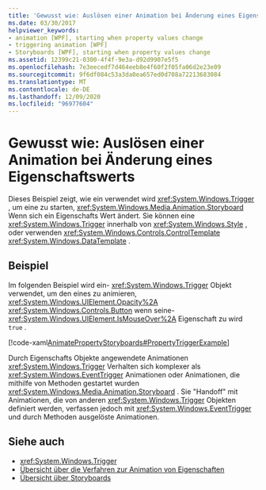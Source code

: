 ```yaml
---
title: 'Gewusst wie: Auslösen einer Animation bei Änderung eines Eigenschaftswerts'
ms.date: 03/30/2017
helpviewer_keywords:
- animation [WPF], starting when property values change
- triggering animation [WPF]
- Storyboards [WPF], starting when property values change
ms.assetid: 12399c21-0300-4f4f-9e3a-d92d9907e5f5
ms.openlocfilehash: 7e3eecedf7d464eeb8e4f60f2f05fa06d2e23e09
ms.sourcegitcommit: 9f6df084c53a3da0ea657ed0d708a72213683084
ms.translationtype: MT
ms.contentlocale: de-DE
ms.lasthandoff: 12/09/2020
ms.locfileid: "96977604"
---
```

# <a name="how-to-trigger-an-animation-when-a-property-value-changes"></a>Gewusst wie: Auslösen einer Animation bei Änderung eines Eigenschaftswerts
Dieses Beispiel zeigt, wie ein verwendet wird <xref:System.Windows.Trigger> , um eine zu starten, <xref:System.Windows.Media.Animation.Storyboard> Wenn sich ein Eigenschafts Wert ändert. Sie können eine <xref:System.Windows.Trigger> innerhalb von <xref:System.Windows.Style> , oder verwenden <xref:System.Windows.Controls.ControlTemplate> <xref:System.Windows.DataTemplate> .  
  
## <a name="example"></a>Beispiel  
 Im folgenden Beispiel wird ein- <xref:System.Windows.Trigger> Objekt verwendet, um den eines zu animieren, <xref:System.Windows.UIElement.Opacity%2A> <xref:System.Windows.Controls.Button> wenn seine- <xref:System.Windows.UIElement.IsMouseOver%2A> Eigenschaft zu wird `true` .  
  
 [!code-xaml[AnimatePropertyStoryboards#PropertyTriggerExample](~/samples/snippets/xaml/VS_Snippets_Wpf/AnimatePropertyStoryboards/XAML/PropertyTriggerExample.xaml#propertytriggerexample)]  
  
 Durch Eigenschafts Objekte angewendete Animationen <xref:System.Windows.Trigger> Verhalten sich komplexer als <xref:System.Windows.EventTrigger> Animationen oder Animationen, die mithilfe von Methoden gestartet wurden <xref:System.Windows.Media.Animation.Storyboard> .  Sie "Handoff" mit Animationen, die von anderen <xref:System.Windows.Trigger> Objekten definiert werden, verfassen jedoch mit <xref:System.Windows.EventTrigger> und durch Methoden ausgelöste Animationen.  
  
## <a name="see-also"></a>Siehe auch

- <xref:System.Windows.Trigger>
- [Übersicht über die Verfahren zur Animation von Eigenschaften](property-animation-techniques-overview.md)
- [Übersicht über Storyboards](storyboards-overview.md)
